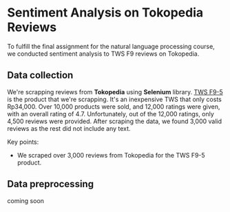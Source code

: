 # Sentiment Analysis on Tokopedia Reviews

To fulfill the final assignment for the natural language processing course, we conducted sentiment analysis to TWS F9 reviews on Tokopedia.

## Data collection

We're scrapping reviews from **Tokopedia** using **Selenium** library. [TWS F9-5](https://www.tokopedia.com/pinzyofficial/headset-bluetooth-tws-f9-5-led-smart-display-with-powerbank-f9-5/review) is the product that we're scrapping. It's an inexpensive TWS that only costs Rp34,000. Over 10,000 products were sold, and 12,000 ratings were given, with an overall rating of 4.7. Unfortunately, out of the 12,000 ratings, only 4,500 reviews were provided. After scraping the data, we found 3,000 valid reviews as the rest did not include any text.

Key points:

-   We scraped over 3,000 reviews from Tokopedia for the TWS F9-5 product.

## Data preprocessing

coming soon
